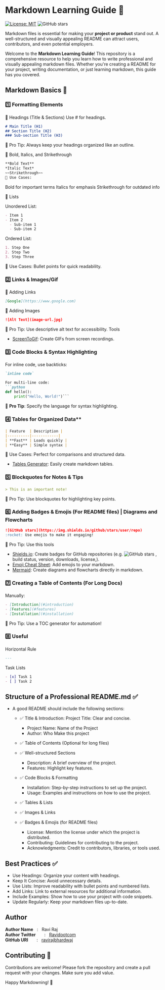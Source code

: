 # Markdown Learning Guide 📝
[![License: MIT](https://img.shields.io/badge/License-MIT-red.svg)](https://opensource.org/licenses/MIT)
![GitHub stars](https://img.shields.io/github/stars/ravirajbhardwaj/markdown?style=social)

Markdown files is essential for making your **project or product** stand out. A well-structured and visually appealing README can attract users, contributors, and even potential employers.

Welcome to the **Markdown Learning Guide**! This repository is a comprehensive resource to help you learn how to write professional and visually appealing markdown files. Whether you're creating a README for your project, writing documentation, or just learning markdown, this guide has you covered.

## Markdown Basics 📘

### 1️⃣ Formatting Elements

📌 Headings (Title & Sections)
Use # for headings.

```markdown
# Main Title (H1)
## Section Title (H2)
### Sub-section Title (H3)
```
🔹 Pro Tip: Always keep your headings organized like an outline.

📌 Bold, Italics, and Strikethrough
```markdown
**Bold Text**
*Italic Text*
~~Strikethrough~~
🔹 Use Cases:
```
Bold for important terms
Italics for emphasis
Strikethrough for outdated info

📌 Lists

Unordered List:
```markdown
- Item 1
- Item 2
  - Sub-item 1
  - Sub-item 2
```
Ordered List:
```markdown
1. Step One
2. Step Two
3. Step Three
```
🔹 Use Cases: Bullet points for quick readability.

### 2️⃣ Links & Images/Gif

📌 Adding Links
```markdown
[Google](https://www.google.com)
```
📌 Adding Images
```md
![Alt Text](image-url.jpg)
```
🔹 Pro Tip: Use descriptive alt text for accessibility. Tools
- [ScreenToGif](https://www.screentogif.com/): Create GIFs from screen recordings.

### 3️⃣ Code Blocks & Syntax Highlighting
For inline code, use backticks:
```markdown
`inline code`

For multi-line code:
```python
def hello():
    print("Hello, World!")```
```

🔹 **Pro Tip**: Specify the language for syntax highlighting.  

### 4️⃣ Tables for Organized Data**  
```md
| Feature  | Description |
|----------|------------|
| **Fast** | Loads quickly |
| **Easy** | Simple syntax |
```
🔹 Use Cases: Perfect for comparisons and structured data. 
 - [Tables Generator](https://www.tablesgenerator.com/markdown_tables): Easily create markdown tables.

### 5️⃣ Blockquotes for Notes & Tips
```md
> This is an important note!
```
🔹 Pro Tip: Use blockquotes for highlighting key points.

### 6️⃣ Adding Badges & Emojis (For README files) | Diagrams and Flowcharts

```md
![GitHub stars](https://img.shields.io/github/stars/user/repo)
:rocket: Use emojis to make it engaging!
```
🔹 Pro Tip: Use this tools
   - [Shields.io](https://shields.io/): Create badges for GitHub repositories (e.g. ![GitHub stars](https://img.shields.io/github/stars/ravirajbhardwaj/markdown?style=social) , build status, version, downloads, license,).
   - [Emoji Cheat Sheet](https://github.com/ikatyang/emoji-cheat-sheet): Add emojis to your markdown.
   - [Mermaid](https://mermaid.js.org/): Create diagrams and flowcharts directly in markdown.

### 7️⃣ Creating a Table of Contents (For Long Docs)
Manually:

```md
- [Introduction](#introduction)
- [Features](#features)
- [Installation](#installation)
```
🔹 Pro Tip: Use a TOC generator for automation!
### 8️⃣ Useful
Horizontal Rule
```md
---
```
Task Lists
```markdown
- [x] Task 1
- [ ] Task 2
```

## Structure of a Professional README.md ✅
- A good README should include the following sections:
   - ✅ Title & Introduction: Project Title: Clear and concise.
     - Project Name: Name of the Project
     - Author: Who Make this project
   - ✅ Table of Contents (Optional for long files)

   - ✅ Well-structured Sections
     - Description: A brief overview of the project.
     - Features: Highlight key features.
   - ✅ Code Blocks & Formatting
     - Installation: Step-by-step instructions to set up the project.
     - Usage: Examples and instructions on how to use the project.
    - ✅ Tables & Lists
    - ✅ Images & Links
    - ✅ Badges & Emojis (for README files)
      - License: Mention the license under which the project is distributed.
      - Contributing: Guidelines for contributing to the project.
      - Acknowledgments: Credit to contributors, libraries, or tools used.

## Best Practices ✅
- Use Headings: Organize your content with headings.
- Keep It Concise: Avoid unnecessary details.
- Use Lists: Improve readability with bullet points and numbered lists.
- Add Links: Link to external resources for additional information.
- Include Examples: Show how to use your project with code snippets.
- Update Regularly: Keep your markdown files up-to-date.

## Author

**Author Name** &nbsp; : &nbsp; Ravi Raj <br>
**Author Twitter** &nbsp; &nbsp; &nbsp; : &nbsp; [Ravidootcom](https://x.com/Ravidootcom) <br>
**GitHub URI** &nbsp; &nbsp; &nbsp; : &nbsp; [ravirajbhardwaj](https://github.com/ravirajbhardwaj)

## Contributing 🤝

Contributions are welcome! Please fork the repository and create a pull request with your changes. Make sure you add value.

Happy Markdowning! 🚀
